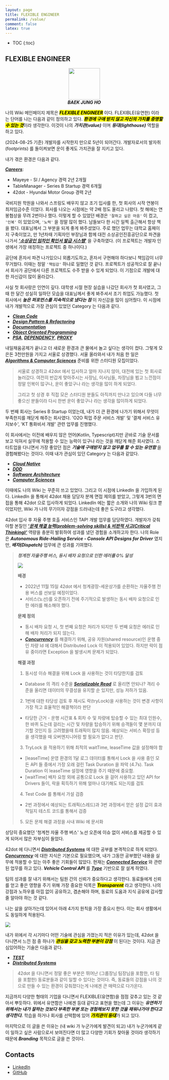 ```yaml
---
layout: page
title: FLEXIBLE ENGINEER
permalink: /value/
comment: false
latex: true
---
```

* TOC
{:toc}

## FLEXIBLE ENGINEER

<p align="center">
<img src="/resource/value/profile.jpeg" class="wp-image-8924 size-thumbnail" width="100" height="100" />
<br/><em><strong>BAEK JUNG HO</strong></em>
</p>

나의 Wiki 메인페이지 제목은 <mark><em><strong>FLEXIBLE ENGINEER</strong></em></mark> 이다.
FLEXIBLE(유연한) 이라는 단어를 나는 다음과 같이 정의하고 있다. <mark><em><strong>환경에 구애 받지 않고 자신의 가치를 증명할 수 있는 것</strong></em></mark>이라 생각한다.
이것이 나의 ___가치관(value)___ 이며 ___등대(lighthouse)___ 역할을 하고 있다.

(2024-08-25 기준) 개발자를 시작한지 만으로 5년이 되어간다. 개발자로서의 발자취(footprints) 를 돌이켜보면 운이 좋게도 가치관을 잘 지키고 있다.

내가 겪은 환경은 다음과 같다.

___[Careers](https://klarciel.net/careers/)___:

- Mayeye - SI / Agency 경력 2년 2개월
- TableManager - Series B Startup 경력 6개월
- 42dot - Hyundai Motor Group 경력 2년

국비지원 학원을 나와서 스프링도 배우지 않고 조기 입사를 한, 첫 회사의 시작 연봉이 최저임금수준 이었다. 회사를 나오는 시점에는 약 2배 정도 올리고 나왔다. 첫 해에는 연봉협상을 무려 2번이나 했다.
이렇게 할 수 있었던 배경은 `'잘하고 싶은 마음'` 이 컸고, `'인복'` 이 있었으며, `'노력'` 을 정말 많이 했다. 남들보다 한 시간 일찍 출근해서 항상 책을 봤다. 대표님께서 그 부분을 되게 좋게 봐주셨었다.
주로 했던 업무는 대학교 홈페이지 구축이었고, 만 1년차때 기획자인 부장님과 함께 대전 소상공인진흥공단으로 파견을 나가서 ___['소상공인 임차인 확인서 발급 시스템'](https://www.sbiz.or.kr/cose/main.do)___ 을 구축하였다.
(이 프로젝트는 개발자 인생에서 가장 애정하는 프로젝트 중 하나이다.)

공단에 혼자서 파견 나가있으니 외롭기도하고, 혼자서 구현해야 하다보니 책임감이 너무 무거웠다. 이때는 정말 `'책임감'` 하나로 일했던 것 같다.
프로젝트가 성공적으로 잘 끝나서 회사가 공단에서 다른 프로젝트도 수주 받을 수 있게 되었다. 
이 기점으로 개발에 대한 자신감이 많이 올라갔다. 

사실 첫 회사랑은 인연이 깊다. 대학생 시절 현장 실습을 나갔던 회사가 첫 회사였고, 그때 한 달간 성실히 일하던 모습을 대표님께서 좋게 봐주셔서 조기 취업도 가능했다.
첫 회사에서 ___높은 퍼포먼스를 지속적으로 냈다는 점___ 이 자신감을 많이 심어줬다. 이 시점에 내가 개발적으로 가장 관심이 있었던 Category 는 다음과 같다.

- ___[Clean Code](https://baekjungho.github.io/wiki/cleancode/cleancode-guide/)___
- ___[Design Pattern & Refactoring](https://baekjungho.github.io/wiki/designpattern/designpattern-strategy/)___
- ___[Documentation](https://web.archive.org/web/20161005175528/http://cyborginstitute.org/projects/administration/documentation/)___
- ___[Object Oriented Programming](https://baekjungho.github.io/wiki/oop/oop-oo/)___
- ___[PSA](https://baekjungho.github.io/wiki/spring/spring-psa/)___, ___[DEPENDENCY](https://baekjungho.github.io/wiki/architecture/architecture-dependency/)___, ___[PROXY](https://baekjungho.github.io/tag/#proxy)___

내일채움공제가 끝나고 더 새로운 환경과 큰 물에서 놀고 싶다는 생각이 컸다. 그렇게 모은돈 3천만원을 가지고 서울로 상경했다.
서울 올라와서 내가 처음 한 일은 ___[Algorithms & Computer Sciences](https://github.com/NKLCWDT)___ 준비를 위한 스터디원 모집이었다.

> 서울로 상경하고 42dot 에서 입사하고 얼마 지나지 않아, 대전에 있는 첫 회사로 놀러갔다. 여전히 반갑게 맞아주시는 사장님, 이사님들, 차장님을 뵙고 느낀점이 정말 인복이 많구나, 운이 좋았구나 라는 생각을 많이 하게 되었다.
> 
> 그리고 첫 상경 후 직접 모은 스터디원 분들도 아직까지 만나고 있으며 다들 너무 좋으신 분들이라 다시 한번 운이 좋았구나 라는 생각을 많이하게 되었다.

두 번째 회사는 Series B Startup 이었는데, 내가 더 큰 환경에 나가기 위해서 무엇이 부족한지를 깨닫게 해주는 회사였다. 'O2O 픽업 주문 서비스 개발' 및 '결제 서비스 유지보수', 'KT 통화비서 개발' 관련 업무를 진행했다. 

이 회사에서는 이전에 배우지 않은 언어(Kotlin, Typescript)지만 곧바로 기술 문서를 보고 익혀서 실무에 적용할 수 있는 능력이 있구나 라는 것을 깨닫게 해준 회사였다.
스타트업을 다니면서 가장 좋았던 점은 ___기술에 구애받지 않고 업무를 할 수 있는 유연함___ 을 경험해봤다는 것이다. 이때 내가 관심이 있던 Category 는 다음과 같았다.

- ___[Cloud Native](https://baekjungho.github.io/wiki/architecture/architecture-cloud-native/)___
- ___[DDD](https://baekjungho.github.io/wiki/ddd/ddd-modeling/)___
- ___[Software Architecture](https://baekjungho.github.io/wiki/architecture/architecture-software/)___
- ___[Computer Sciences](https://baekjungho.github.io/wiki/spring/spring-concurrency/)___

이때에도 나의 Wiki 는 꾸준히 쓰고 있었다. 그리고 이 시점에 LinkedIn 을 가입하게 된다. LinkedIn 을 통해서 42dot 채용 담당자 분께 면접 제의를 받았고, 그렇게 3번의 면접을 통해 42dot 으로 입사하게 되었다.
LinkedIn 에는 짧은 소개와 나의 Wiki 링크 뿐이었지만, Wiki 가 나의 무기이자 강점을 드러내는데 좋은 도구라고 생각했다.

42dot 입사 후 자율 주행 호출 서비스인 TAP! 개발 업무를 담당하였다. 개발자가 갖춰야할 본질인 ___['문제 해결 능력(problem-solving skills) & 비판적 사고(Critical Thinking)'](https://baekjungho.github.io/wiki/magazine/magazine-critical-thinking/)___ 역량을 충분히 발휘하여 성과를 냈던 경험을 소개하고자 한다.
나의 Role 은 ___Autonomous Ride-Hailing Service - Console API Designs for Driver___ 였지만, ___배차(Dispatch)___ 업무에 큰 성과를 기여했다.

> ___청계천 자율주행 버스, 동시 배차 요청으로 인한 에러률 0% 달성___
> 
> ![](/resource/value/42dot-bus.png)
> 
> __배경__
> - 2022년 11월 15일 42dot 에서 청계광장-세운상가를 순환하는 자율주행 전용 버스를 선보일 예정이었다.
> - 서비스(노선)를 오픈하기 전에 주기적으로 발생하는 동시 배차 요청으로 인한 에러를 해소해야 했다.
> 
> __문제 정의__
> - 동시 배차 요청 시, 첫 번째 요청은 처리가 되지만 두 번째 요청은 에러로 인해 배차 처리가 되지 않는다.
> - ___[Concurrency](https://baekjungho.github.io/wiki/spring/spring-concurrency-resolve/)___ 를 해결하기 위해, 공유 자원(shared resource)인 운행 중인 차량 Id 에 대해서 Distributed Lock 이 적용되어 있었다. 하지만 락이 점유 중이라면 Exception 을 발생시켜 문제가 되었다.
> 
> __해결 과정__
> 1. 동시성 이슈 해결을 위해 Lock 을 사용하는 것이 타당한지를 검토
>   - Database 의 격리 수준을 ___[Serializable Read](https://baekjungho.github.io/wiki/database/database-tx/)___ 로 올리면 안되나? 격리 수준을 올리면 데이터의 무결성을 유지할 순 있지만, 성능 저하가 있음.
> 2. 1번에 대한 타당성 검토 후 재시도 락(tryLock)을 사용하는 것이 변경 사항이 가장 적고 효율적인 해결책이라 판단
>   - 타당한 근거 - 운행 시간표 & 회차 수 및 차량에 탑승할 수 있는 최대 인원수, 한 바퀴 도는데 걸리는 시간 및 차량을 탑승하기 위해 승객들이 몇 분까지 대기할 것인지 등 고려했을때 트래픽이 많지 않음. 예상되는 서비스 확장성 등을 생각했을 때 오버엔지니어링 할 필요가 없다고 판단.
> 3. TryLock 을 적용하기 위해 최적의 waitTime, leaseTime 값을 설정해야 함
>   - [leaseTime] 운영 환경의 1달 로그 데이터를 통해서 Lock 을 사용 중인 모든 API 들 중에서 가장 오래 걸린 Task Duration 을 파악 (4.7s). Task Duration 이 leaseTime 설정에 영향을 주기 때문에 중요함.
>   - [waitTime] 배차 요청 외에 공통으로 Lock 을 걸어 사용하고 있던 API for Drivers 들이, 락을 획득하기 위해 얼마나 대기해도 되는지를 검토
> 4. Test Code 를 통해서 가설 검증
>   - 2번 과정에서 예상되는 트래픽(스레드)과 3번 과정에서 얻은 설정 값이 효과적일지 테스트 코드를 통해서 검증
> 5. 모든 문제 해결 과정을 사내 Wiki 에 문서화

상당히 중요했던 '청계천 자율 주행 버스' 노선 오픈에 이슈 없이 서비스를 제공할 수 있게 되어서 많은 자부심이 들었다.

42dot 에 다니면서 ___[Distributed Systems](https://baekjungho.github.io/tag/#distributed)___ 에 대한 공부를 본격적으로 하게 되었다. 
___[Concurrency](https://baekjungho.github.io/wiki/spring/spring-concurrency-resolve/)___ 에 대한 지식은 기본으로 필요했으며, 내가 그동안 공부했던 내용을 실무에 적용할 수 있는 아주 좋은 기회들이 많았다.
현재는 ___[Connected Service](https://baekjungho.github.io/wiki/mobility/mobility-connected-service/)___ 와 관련된 업무를 하고 있다. ___Vehicle Control API___ 를 ___[Type](https://baekjungho.github.io/wiki/architecture/architecture-functional/#type)___ 기반으로 잘 설계 하였다.

팀의 성과를 잘 내기 위해서는 팀원 간의 신뢰가 중요하다고 생각한다. 동료들에게 신뢰를 얻고 좋은 영향을 주기 위해 가장 중요한 덕목은 <mark><em><strong>Transparent</strong></em></mark> 라고 생각한다. 나의 강점과 노하우를 아낌 없이 공유하고, 겸손해야 하며, 동료의 도움과 지식 공유에 감사할 줄 알아야 하는 것 같다.

나는 삶을 살아가는데 있어서 아래 4가지 원칙을 가장 중요시 한다. 이는 회사 생활에서도 동일하게 적용된다.

![](/resource/about/principle.png)

내가 위에서 각 시기마다 어떤 기술에 관심을 가졌는지 적은 이유가 있는데, 42dot 을 다니면서 느낀 점 중 하나가 <mark><em><strong>관심을 갖고 노력한 부분이 강점</strong></em></mark> 이 된다는 것이다.
지금 관심있어하는 기술은 다음과 같다.

- ___[TEST](https://baekjungho.github.io/wiki/test/)___
- ___[Distributed Systems](https://baekjungho.github.io/tag/#distributed)___

> 42dot 을 다니면서 정말 좋은 부분은 뛰어난 (그룹장님 팀장님을 포함한, 타 팀을 포함한) 동료분들과 같이 일할 수 있다는 것이다. 즉, 동료들의 강점을 나의 것으로 만들 수 있는 환경이 갖춰졌다는게 나에겐 큰 매력으로 다가온다.

지금까지 다양한 형태의 기업을 다니면서 FLEXIBLE(유연함)을 점점 갖추고 있는 것 같아서 뿌듯하다. 위에서 유연함은 나에겐 등대 같다고 표현을 했는데
그 이유는 ___유연하기 위해서는 내가 잘하는 것보다 부족한 부분 또는 경험해보지 못한 것을 채워나가야 한다고 생각한다.___ 
학습을 하거나 회사를 선택함에 있어 <mark><em><strong>가치관이 등대</strong></em></mark>가 되고 있다.

마지막으로 이 글을 쓴 이유는 (내 wiki 가 누군가에게 발견이 되고) 내가 누군가에게 같이 일하고 싶은 사람으로서 보여진다면 더 많고 다양한 기회가 찾아올 것이라 생각하기 때문에 ___Branding___ 목적으로 글을 쓴 것이다.

## Contacts

- [LinkedIn](https://www.linkedin.com/in/jungho-baek-25541a1b2/)
- [GitHub](https://github.com/BAEKJungHo)





